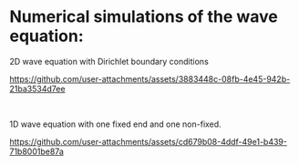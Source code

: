 # Numerical simulations of the wave equation:


2D wave equation with Dirichlet boundary conditions

https://github.com/user-attachments/assets/3883448c-08fb-4e45-942b-21ba3534d7ee

<br />

1D wave equation with one fixed end and one non-fixed.

https://github.com/user-attachments/assets/cd679b08-4ddf-49e1-b439-71b8001be87a

